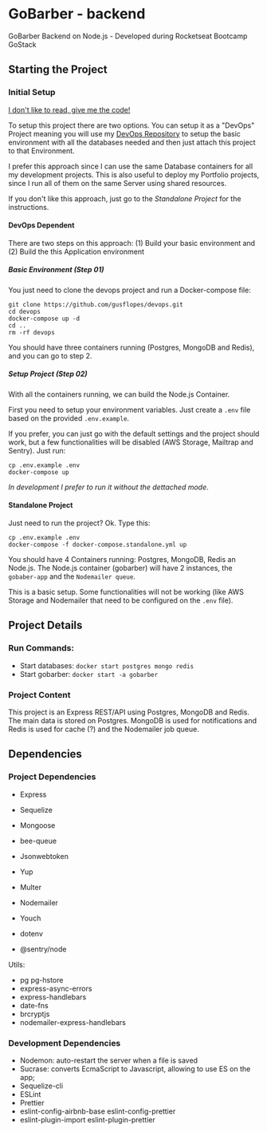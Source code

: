 # GoBarber - backend
GoBarber Backend on Node.js - Developed during Rocketseat Bootcamp GoStack

## Starting the Project
### Initial Setup
[I don't like to read, give me the code!](#standalone-project)

To setup this project there are two options. You can setup it as a "DevOps" Project meaning you will use my [DevOps Repository](https://github.com/gusflopes/devops) to setup the basic environment with all the databases needed and then just attach this project to that Environment.

I prefer this approach since I can use the same Database containers for all my development projects. This is also useful to deploy my Portfolio projects, since I run all of them on the same Server using shared resources.

If you don't like this approach, just go to the *Standalone Project* for the instructions.

#### DevOps Dependent
There are two steps on this approach: (1) Build your basic environment and (2) Build the this Application environment

##### Basic Environment (Step 01)
You just need to clone the devops project and run a Docker-compose file:

```
git clone https://github.com/gusflopes/devops.git
cd devops
docker-compose up -d
cd ..
rm -rf devops
```
You should have three containers running (Postgres, MongoDB and Redis), and you can go to step 2.

##### Setup Project (Step 02)
With all the containers running, we can build the Node.js Container.

First you need to setup your environment variables. Just create a `.env` file based on the provided `.env.example`.

If you prefer, you can just go with the default settings and the project should work, but a few functionalities will be disabled (AWS Storage, Mailtrap and Sentry). Just run:

```
cp .env.example .env
docker-compose up
```

*In development I prefer to run it without the dettached mode*.

#### Standalone Project

Just need to run the project? Ok. Type this:
```
cp .env.example .env
docker-compose -f docker-compose.standalone.yml up
```

You should have 4 Containers running: Postgres, MongoDB, Redis an Node.js.
The Node.js container (gobarber) will have 2 instances, the `gobaber-app` and the `Nodemailer queue`.

This is a basic setup. Some functionalities will not be working (like AWS Storage and Nodemailer that need to be configured on the `.env` file).

## Project Details
### Run Commands:
- Start databases: `docker start postgres mongo redis`
- Start gobarber: `docker start -a gobarber`

### Project Content
This project is an Express REST/API using Postgres, MongoDB and Redis.
The main data is stored on Postgres. MongoDB is used for notifications and Redis is used for cache (?) and the Nodemailer job queue.

## Dependencies
### Project Dependencies
- Express
- Sequelize
- Mongoose
- bee-queue

- Jsonwebtoken
- Yup
- Multer
- Nodemailer
- Youch
- dotenv
- @sentry/node

Utils:
- pg pg-hstore
- express-async-errors
- express-handlebars
- date-fns
- brcryptjs
- nodemailer-express-handlebars

### Development Dependencies
- Nodemon: auto-restart the server when a file is saved
- Sucrase: converts EcmaScript to Javascript, allowing to use ES on the app;
- Sequelize-cli
- ESLint
- Prettier
- eslint-config-airbnb-base eslint-config-prettier
- eslint-plugin-import eslint-plugin-prettier


